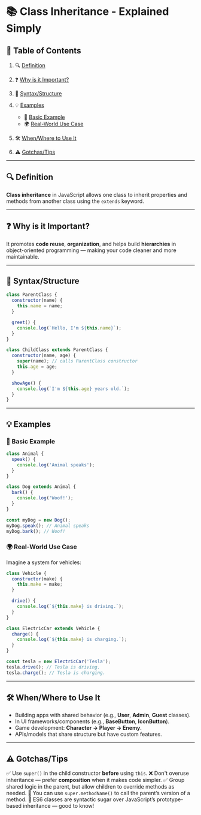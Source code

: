 # 📚 Class Inheritance - Explained Simply

## 📑 Table of Contents

1. 🔍 [Definition](#definition)
2. ❓ [Why is it Important?](#why-is-it-important)
3. 🧱 [Syntax/Structure](#syntaxstructure)
4. 💡 [Examples](#examples)

   - 🧪 [Basic Example](#basic-example)
   - 🌍 [Real-World Use Case](#real-world-use-case)

5. 🛠️ [When/Where to Use It](#whenwhere-to-use-it)
6. ⚠️ [Gotchas/Tips](#gotchastips)

---

## 🔍 Definition

**Class inheritance** in JavaScript allows one class to inherit properties and
methods from another class using the `extends` keyword.

---

## ❓ Why is it Important?

It promotes **code reuse**, **organization**, and helps build **hierarchies** in
object-oriented programming — making your code cleaner and more maintainable.

---

## 🧱 Syntax/Structure

```javascript
class ParentClass {
  constructor(name) {
    this.name = name;
  }

  greet() {
    console.log(`Hello, I'm ${this.name}`);
  }
}

class ChildClass extends ParentClass {
  constructor(name, age) {
    super(name); // calls ParentClass constructor
    this.age = age;
  }

  showAge() {
    console.log(`I'm ${this.age} years old.`);
  }
}
```

---

## 💡 Examples

### 🧪 Basic Example

```javascript
class Animal {
  speak() {
    console.log('Animal speaks');
  }
}

class Dog extends Animal {
  bark() {
    console.log('Woof!');
  }
}

const myDog = new Dog();
myDog.speak(); // Animal speaks
myDog.bark(); // Woof!
```

### 🌍 Real-World Use Case

Imagine a system for vehicles:

```javascript
class Vehicle {
  constructor(make) {
    this.make = make;
  }

  drive() {
    console.log(`${this.make} is driving.`);
  }
}

class ElectricCar extends Vehicle {
  charge() {
    console.log(`${this.make} is charging.`);
  }
}

const tesla = new ElectricCar('Tesla');
tesla.drive(); // Tesla is driving.
tesla.charge(); // Tesla is charging.
```

---

## 🛠️ When/Where to Use It

- Building apps with shared behavior (e.g., **User**, **Admin**, **Guest**
  classes).
- In UI frameworks/components (e.g., **BaseButton**, **IconButton**).
- Game development: **Character → Player → Enemy**.
- APIs/models that share structure but have custom features.

---

## ⚠️ Gotchas/Tips

✅ Use `super()` in the child constructor **before** using `this`. ❌ Don't
overuse inheritance — prefer **composition** when it makes code simpler. ✅
Group shared logic in the parent, but allow children to override methods as
needed. 🔁 You can use `super.methodName()` to call the parent’s version of a
method. 📄 ES6 classes are syntactic sugar over JavaScript’s prototype-based
inheritance — good to know!
